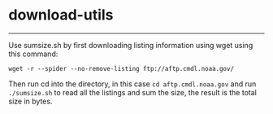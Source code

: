 # download-utils
-----------------

Use sumsize.sh by first downloading listing information using wget using this command:

`wget -r --spider --no-remove-listing ftp://aftp.cmdl.noaa.gov/`

Then run cd into the directory, in this case `cd aftp.cmdl.noaa.gov` and run `./sumsize.sh` to read all the listings and sum the size, the result is the total size in bytes.
